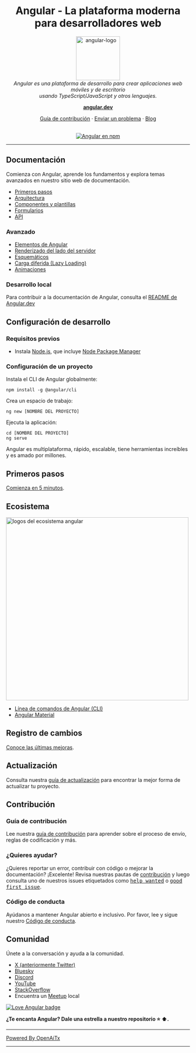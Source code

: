 <h1 align="center">Angular - La plataforma moderna para desarrolladores web</h1>

<p align="center">
  <img src="adev/src/assets/images/press-kit/angular_icon_gradient.gif" alt="angular-logo" width="120px" height="120px"/>
  <br>
  <em>Angular es una plataforma de desarrollo para crear aplicaciones web móviles y de escritorio
    <br> usando TypeScript/JavaScript y otros lenguajes.</em>
  <br>
</p>

<p align="center">
  <a href="https://angular.dev/"><strong>angular.dev</strong></a>
  <br>
</p>

<p align="center">
  <a href="CONTRIBUTING.md">Guía de contribución</a>
  ·
  <a href="https://github.com/angular/angular/issues">Enviar un problema</a>
  ·
  <a href="https://blog.angular.dev/">Blog</a>
  <br>
  <br>
</p>

<p align="center">
  <a href="https://www.npmjs.com/@angular/core">
    <img src="https://img.shields.io/npm/v/@angular/core.svg?logo=npm&logoColor=fff&label=NPM+package&color=limegreen" alt="Angular en npm" />
  </a>
</p>

<hr>

## Documentación

Comienza con Angular, aprende los fundamentos y explora temas avanzados en nuestro sitio web de documentación.

- [Primeros pasos][quickstart]
- [Arquitectura][architecture]
- [Componentes y plantillas][componentstemplates]
- [Formularios][forms]
- [API][api]

### Avanzado

- [Elementos de Angular][angularelements]
- [Renderizado del lado del servidor][ssr]
- [Esquemáticos][schematics]
- [Carga diferida (Lazy Loading)][lazyloading]
- [Animaciones][animations]

### Desarrollo local

Para contribuir a la documentación de Angular, consulta el [README de Angular.dev](adev/README.md)

## Configuración de desarrollo

### Requisitos previos

- Instala [Node.js], que incluye [Node Package Manager][npm]

### Configuración de un proyecto

Instala el CLI de Angular globalmente:

```
npm install -g @angular/cli
```

Crea un espacio de trabajo:

```
ng new [NOMBRE DEL PROYECTO]
```

Ejecuta la aplicación:

```
cd [NOMBRE DEL PROYECTO]
ng serve
```

Angular es multiplataforma, rápido, escalable, tiene herramientas increíbles y es amado por millones.

## Primeros pasos

[Comienza en 5 minutos][quickstart].

## Ecosistema

<p>
  <img src="/contributing-docs/images/angular-ecosystem-logos.png" alt="logos del ecosistema angular" width="500px" height="auto">
</p>

- [Línea de comandos de Angular (CLI)][cli]
- [Angular Material][angularmaterial]

## Registro de cambios

[Conoce las últimas mejoras][changelog].

## Actualización

Consulta nuestra [guía de actualización](https://angular.dev/update-guide/) para encontrar la mejor forma de actualizar tu proyecto.

## Contribución

### Guía de contribución

Lee nuestra [guía de contribución][contributing] para aprender sobre el proceso de envío, reglas de codificación y más.

### ¿Quieres ayudar?

¿Quieres reportar un error, contribuir con código o mejorar la documentación? ¡Excelente! Revisa nuestras pautas de [contribución][contributing] y luego consulta uno de nuestros issues etiquetados como <kbd>[help wanted](https://github.com/angular/angular/labels/help%20wanted)</kbd> o <kbd>[good first issue](https://github.com/angular/angular/labels/good%20first%20issue)</kbd>.

### Código de conducta

Ayúdanos a mantener Angular abierto e inclusivo. Por favor, lee y sigue nuestro [Código de conducta][codeofconduct].

## Comunidad

Únete a la conversación y ayuda a la comunidad.

- [X (anteriormente Twitter)][X (formerly Twitter)]
- [Bluesky][bluesky]
- [Discord][discord]
- [YouTube][youtube]
- [StackOverflow][stackoverflow]
- Encuentra un [Meetup][meetup] local

[![Love Angular badge](https://img.shields.io/badge/angular-love-blue?logo=angular&angular=love)](https://www.github.com/angular/angular)

**¿Te encanta Angular? Dale una estrella a nuestro repositorio :star: :arrow_up:.**

[contributing]: CONTRIBUTING.md
[quickstart]: https://angular.dev/tutorials/learn-angular
[changelog]: CHANGELOG.md
[ng]: https://angular.dev
[documentation]: https://angular.dev/overview
[angularmaterial]: https://material.angular.dev/
[cli]: https://angular.dev/tools/cli
[architecture]: https://angular.dev/essentials
[componentstemplates]: https://angular.dev/tutorials/learn-angular/1-components-in-angular
[forms]: https://angular.dev/tutorials/learn-angular/15-forms
[api]: https://angular.dev/api
[angularelements]: https://angular.dev/guide/elements
[ssr]: https://angular.dev/guide/ssr
[schematics]: https://angular.dev/tools/cli/schematics
[lazyloading]: https://angular.dev/guide/ngmodules/lazy-loading
[node.js]: https://nodejs.org/
[npm]: https://www.npmjs.com/get-npm
[codeofconduct]: CODE_OF_CONDUCT.md
[X (formerly Twitter)]: https://www.twitter.com/angular
[bluesky]: https://bsky.app/profile/angular.dev
[discord]: https://discord.gg/angular
[stackoverflow]: https://stackoverflow.com/questions/tagged/angular
[youtube]: https://youtube.com/angular
[meetup]: https://www.meetup.com/find/?keywords=angular
[animations]: https://angular.dev/guide/animations

---

[Powered By OpenAiTx](https://github.com/OpenAiTx/OpenAiTx)

---